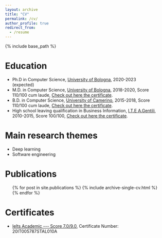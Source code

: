 ```yaml
---
layout: archive
title: "CV"
permalink: /cv/
author_profile: true
redirect_from:
  - /resume
---
```


{% include base_path %}

Education
======
* Ph.D in Computer Science, [University of Bologna](https://www.unibo.it/it), 2020-2023 (expected)
* M.D. in Computer Science, [University of Bologna](https://www.unibo.it/it), 2018-2020, Score 110/100 cum laude, [Check out here the certificate](/files/laurea_esami_unibo.pdf).
* B.D. in Computer Science, [University of Camerino](https://www.unicam.it/), 2015-2018, Score 110/100 cum laude, [Check out here the certificate](/files/laurea_esami_unicam.pdf).
* High school leaving qualification in Business Information, [I.T.E A.Gentili](https://www.itemacerata.edu.it/), 2010-2015, Score 100/100, [Check out here the certificate](/files/diploma.pdf).


<!--Work experience
======
* Summer 2015: Research Assistant
  * Github University
  * Duties included: Tagging issues
  * Supervisor: Professor Git

* Fall 2015: Research Assistant
  * Github University
  * Duties included: Merging pull requests
  * Supervisor: Professor Hub-->
  
Main research themes
======
* Deep learning
* Software engineering

Publications
======
  <ul>{% for post in site.publications %}
    {% include archive-single-cv.html %}
  {% endfor %}</ul>

Certificates
======
* [Ielts Academic ---  Score 7.0/9.0](/files/ielts.pdf), Certificate Number: 20IT005787STAL010A


<!--Talks
======
  <ul>{% for post in site.talks %}
    {% include archive-single-talk-cv.html %}
  {% endfor %}</ul>-->
  
<!--Teaching
======
  <ul>{% for post in site.teaching %}
    {% include archive-single-cv.html %}
  {% endfor %}</ul>-->
  
<!--Service and leadership
======
* Currently signed in to 43 different slack teams-->
